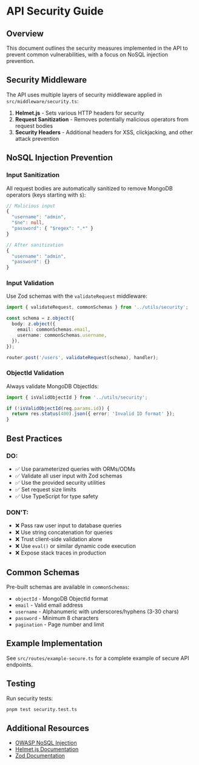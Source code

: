 # API Security Guide

## Overview

This document outlines the security measures implemented in the API to prevent common vulnerabilities, with a focus on NoSQL injection prevention.

## Security Middleware

The API uses multiple layers of security middleware applied in `src/middleware/security.ts`:

1. **Helmet.js** - Sets various HTTP headers for security
2. **Request Sanitization** - Removes potentially malicious operators from request bodies
3. **Security Headers** - Additional headers for XSS, clickjacking, and other attack prevention

## NoSQL Injection Prevention

### Input Sanitization

All request bodies are automatically sanitized to remove MongoDB operators (keys starting with `$`):

```typescript
// Malicious input
{
  "username": "admin",
  "$ne": null,
  "password": { "$regex": ".*" }
}

// After sanitization
{
  "username": "admin",
  "password": {}
}
```

### Input Validation

Use Zod schemas with the `validateRequest` middleware:

```typescript
import { validateRequest, commonSchemas } from '../utils/security';

const schema = z.object({
  body: z.object({
    email: commonSchemas.email,
    username: commonSchemas.username,
  }),
});

router.post('/users', validateRequest(schema), handler);
```

### ObjectId Validation

Always validate MongoDB ObjectIds:

```typescript
import { isValidObjectId } from '../utils/security';

if (!isValidObjectId(req.params.id)) {
  return res.status(400).json({ error: 'Invalid ID format' });
}
```

## Best Practices

### DO:
- ✅ Use parameterized queries with ORMs/ODMs
- ✅ Validate all user input with Zod schemas
- ✅ Use the provided security utilities
- ✅ Set request size limits
- ✅ Use TypeScript for type safety

### DON'T:
- ❌ Pass raw user input to database queries
- ❌ Use string concatenation for queries
- ❌ Trust client-side validation alone
- ❌ Use `eval()` or similar dynamic code execution
- ❌ Expose stack traces in production

## Common Schemas

Pre-built schemas are available in `commonSchemas`:

- `objectId` - MongoDB ObjectId format
- `email` - Valid email address
- `username` - Alphanumeric with underscores/hyphens (3-30 chars)
- `password` - Minimum 8 characters
- `pagination` - Page number and limit

## Example Implementation

See `src/routes/example-secure.ts` for a complete example of secure API endpoints.

## Testing

Run security tests:
```bash
pnpm test security.test.ts
```

## Additional Resources

- [OWASP NoSQL Injection](https://owasp.org/www-project-web-security-testing-guide/latest/4-Web_Application_Security_Testing/07-Input_Validation_Testing/05.6-Testing_for_NoSQL_Injection)
- [Helmet.js Documentation](https://helmetjs.github.io/)
- [Zod Documentation](https://zod.dev/)